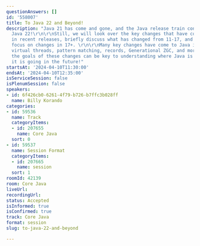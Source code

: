 ```yaml
---
questionAnswers: []
id: '558007'
title: To Java 22 and Beyond!
description: "Java 21 has come and gone, and the Java release train continues with
  Java 22!\r\n\r\nStill, we will look over the key changes that have come to Java
  in recent releases, briefly discuss what has changed from 11-17, and take time to
  focus on changes in 17+. \r\n\r\nMany key changes have come to Java in recent releases;
  virtual threads, pattern matching, records, Generational ZGC, and more, understanding
  the goals of these changes can be key to understanding where Java is now and where
  it is going in the future!"
startsAt: '2024-04-10T11:30:00'
endsAt: '2024-04-10T12:35:00'
isServiceSession: false
isPlenumSession: false
speakers:
- id: 6f426cb0-6261-4f79-b726-b7ffc3b028ff
  name: Billy Korando
categories:
- id: 59536
  name: Track
  categoryItems:
  - id: 207655
    name: Core Java
  sort: 0
- id: 59537
  name: Session Format
  categoryItems:
  - id: 207665
    name: session
  sort: 1
roomId: 42139
room: Core Java
liveUrl: 
recordingUrl: 
status: Accepted
isInformed: true
isConfirmed: true
track: Core Java
format: session
slug: to-java-22-and-beyond

---
```


